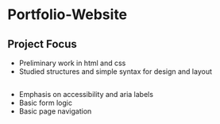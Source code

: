 # Portfolio-Website

## Project Focus
  * Preliminary work in html and css
  * Studied structures and simple syntax for design and layout

##
* Emphasis on accessibility and aria labels
* Basic form logic 
* Basic page navigation
